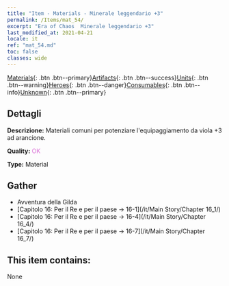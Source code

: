 ```yaml
---
title: "Item - Materials - Minerale leggendario +3"
permalink: /Items/mat_54/
excerpt: "Era of Chaos  Minerale leggendario +3"
last_modified_at: 2021-04-21
locale: it
ref: "mat_54.md"
toc: false
classes: wide
---
```

 [Materials](/it/Items/){: .btn .btn--primary}[Artifacts](/it/Items/Artifacts/){: .btn .btn--success}[Units](/it/Items/Units/){: .btn .btn--warning}[Heroes](/it/Items/Heroes/){: .btn .btn--danger}[Consumables](/it/Items/Consumables/){: .btn .btn--info}[Unknown](/it/Items/Unknown/){: .btn .btn--primary}

## Dettagli
 **Descrizione:** Materiali comuni per potenziare l'equipaggiamento da viola +3 ad arancione.

 **Quality:** <span style="color: #DA70D6">OK</span>

 **Type:** Material

## Gather

*    Avventura della Gilda 
*    [Capitolo 16: Per il Re e per il paese -> 16-1](/it/Main Story/Chapter 16_1/) 
*    [Capitolo 16: Per il Re e per il paese -> 16-4](/it/Main Story/Chapter 16_4/) 
*    [Capitolo 16: Per il Re e per il paese -> 16-7](/it/Main Story/Chapter 16_7/) 

## This item contains:

  None

